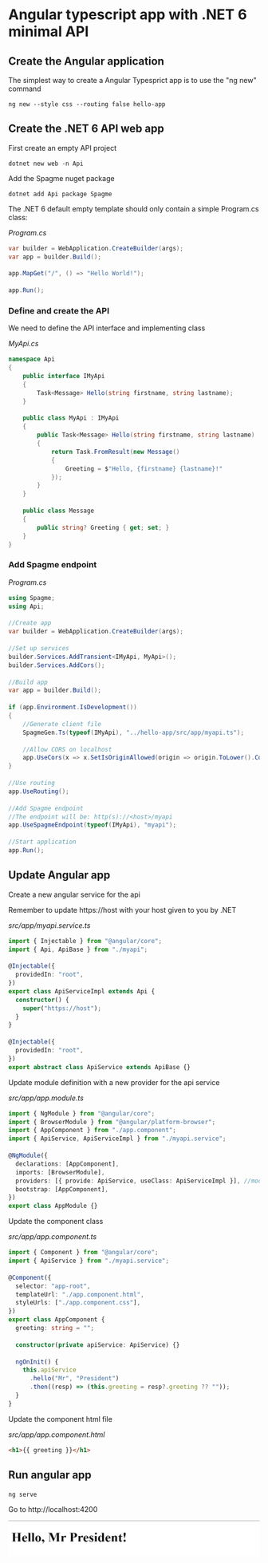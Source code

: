 # Angular typescript app with .NET 6 minimal API

## Create the Angular application

The simplest way to create a Angular Typesprict app is to use the "ng new" command

```
ng new --style css --routing false hello-app
```

## Create the .NET 6 API web app

First create an empty API project

```
dotnet new web -n Api
```

Add the Spagme nuget package

```
dotnet add Api package Spagme
```

The .NET 6 default empty template should only contain a simple Program.cs class:

_Program.cs_

```c#
var builder = WebApplication.CreateBuilder(args);
var app = builder.Build();

app.MapGet("/", () => "Hello World!");

app.Run();
```

### Define and create the API

We need to define the API interface and implementing class

_MyApi.cs_

```c#
namespace Api
{
    public interface IMyApi
    {
        Task<Message> Hello(string firstname, string lastname);
    }

    public class MyApi : IMyApi
    {
        public Task<Message> Hello(string firstname, string lastname)
        {
            return Task.FromResult(new Message()
            {
                Greeting = $"Hello, {firstname} {lastname}!"
            });
        }
    }

    public class Message
    {
        public string? Greeting { get; set; }
    }
}
```

### Add Spagme endpoint

_Program.cs_

```c#
using Spagme;
using Api;

//Create app
var builder = WebApplication.CreateBuilder(args);

//Set up services
builder.Services.AddTransient<IMyApi, MyApi>();
builder.Services.AddCors();

//Build app
var app = builder.Build();

if (app.Environment.IsDevelopment())
{
    //Generate client file
    SpagmeGen.Ts(typeof(IMyApi), "../hello-app/src/app/myapi.ts");

    //Allow CORS on localhost
    app.UseCors(x => x.SetIsOriginAllowed(origin => origin.ToLower().Contains("localhost")));
}

//Use routing
app.UseRouting();

//Add Spagme endpoint
//The endpoint will be: http(s)://<host>/myapi
app.UseSpagmeEndpoint(typeof(IMyApi), "myapi");

//Start application
app.Run();
```

## Update Angular app

Create a new angular service for the api

Remember to update https://host with your host given to you by .NET

_src/app/myapi.service.ts_

```ts
import { Injectable } from "@angular/core";
import { Api, ApiBase } from "./myapi";

@Injectable({
  providedIn: "root",
})
export class ApiServiceImpl extends Api {
  constructor() {
    super("https://host");
  }
}

@Injectable({
  providedIn: "root",
})
export abstract class ApiService extends ApiBase {}
```

Update module definition with a new provider for the api service

_src/app/app.module.ts_

```ts
import { NgModule } from "@angular/core";
import { BrowserModule } from "@angular/platform-browser";
import { AppComponent } from "./app.component";
import { ApiService, ApiServiceImpl } from "./myapi.service";

@NgModule({
  declarations: [AppComponent],
  imports: [BrowserModule],
  providers: [{ provide: ApiService, useClass: ApiServiceImpl }], //modify this line
  bootstrap: [AppComponent],
})
export class AppModule {}
```

Update the component class

_src/app/app.component.ts_

```ts
import { Component } from "@angular/core";
import { ApiService } from "./myapi.service";

@Component({
  selector: "app-root",
  templateUrl: "./app.component.html",
  styleUrls: ["./app.component.css"],
})
export class AppComponent {
  greeting: string = "";

  constructor(private apiService: ApiService) {}

  ngOnInit() {
    this.apiService
      .hello("Mr", "President")
      .then((resp) => (this.greeting = resp?.greeting ?? ""));
  }
}
```

Update the component html file

_src/app/app.component.html_

```html
<h1>{{ greeting }}</h1>
```

## Run angular app

```
ng serve
```

Go to http://localhost:4200

![](TutorialAngularTs.png)
